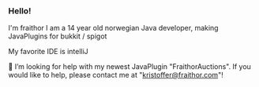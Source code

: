 ### Hello!
I'm fraithor
I am a 14 year old norwegian Java developer, making JavaPlugins for bukkit / spigot

My favorite IDE is intelliJ

🤔 I’m looking for help with my newest JavaPlugin "FraithorAuctions". If you would like to help, please contact me at "kristoffer@fraithor.com"!

<!--
**Fraithor/fraithor** is a ✨ _special_ ✨ repository because its `README.md` (this file) appears on your GitHub profile.

Here are some ideas to get you started:

- 🔭 I’m currently working on ...
- 🌱 I’m currently learning ...
- 👯 I’m looking to collaborate on ...
- 🤔 I’m looking for help with ...
- 💬 Ask me about ...
- 📫 How to reach me: ...
- 😄 Pronouns: ...
- ⚡ Fun fact: ...
-->
